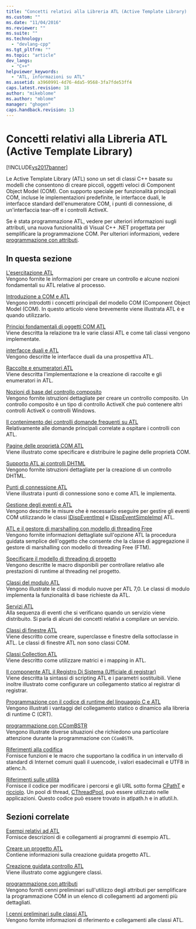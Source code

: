 ```yaml
---
title: "Concetti relativi alla Libreria ATL (Active Template Library) | Microsoft Docs"
ms.custom: ""
ms.date: "11/04/2016"
ms.reviewer: ""
ms.suite: ""
ms.technology: 
  - "devlang-cpp"
ms.tgt_pltfrm: ""
ms.topic: "article"
dev_langs: 
  - "C++"
helpviewer_keywords: 
  - "ATL, informazioni su ATL"
ms.assetid: a3960991-4d76-4da5-9568-3fa7fde53ff4
caps.latest.revision: 18
author: "mikeblome"
ms.author: "mblome"
manager: "ghogen"
caps.handback.revision: 13
---
```

# Concetti relativi alla Libreria ATL (Active Template Library)
[!INCLUDE[vs2017banner](../assembler/inline/includes/vs2017banner.md)]

Le Active Template Library \(ATL\) sono un set di classi C\+\+ basate su modelli che consentono di creare piccoli, oggetti veloci di Component Object Model \(COM\).  Con supporto speciale per funzionalità principali COM, incluse le implementazioni predefinite, le interfacce duali, le interfacce standard dell'enumeratore COM, i punti di connessione, di un'interfaccia tear\-off e i controlli ActiveX.  
  
 Se è stata programmazione ATL, vedere per ulteriori informazioni sugli attributi, una nuova funzionalità di Visual C\+\+ .NET progettata per semplificare la programmazione COM.  Per ulteriori informazioni, vedere [programmazione con attributi](../windows/attributed-programming-concepts.md).  
  
## In questa sezione  
 [L'esercitazione ATL](../atl/active-template-library-atl-tutorial.md)  
 Vengono fornite le informazioni per creare un controllo e alcune nozioni fondamentali su ATL relative al processo.  
  
 [Introduzione a COM e ATL](../atl/introduction-to-com-and-atl.md)  
 Vengono introdotti i concetti principali del modello COM \(Component Object Model \(COM\).  In questo articolo viene brevemente viene illustrata ATL è e quando utilizzarlo.  
  
 [Principi fondamentali di oggetti COM ATL](../atl/fundamentals-of-atl-com-objects.md)  
 Viene descritta la relazione tra le varie classi ATL e come tali classi vengono implementate.  
  
 [interfacce duali e ATL](../atl/dual-interfaces-and-atl.md)  
 Vengono descritte le interfacce duali da una prospettiva ATL.  
  
 [Raccolte e enumeratori ATL](../atl/atl-collections-and-enumerators.md)  
 Viene descritta l'implementazione e la creazione di raccolte e gli enumeratori in ATL.  
  
 [Nozioni di base del controllo composito](../atl/atl-composite-control-fundamentals.md)  
 Vengono fornite istruzioni dettagliate per creare un controllo composito.  Un controllo composito è un tipo di controllo ActiveX che può contenere altri controlli ActiveX o controlli Windows.  
  
 [Il contenimento dei controlli domande frequenti su ATL](../atl/atl-control-containment-faq.md)  
 Relativamente alle domande principali correlate a ospitare i controlli con ATL.  
  
 [Pagine delle proprietà COM ATL](../atl/atl-com-property-pages.md)  
 Viene illustrato come specificare e distribuire le pagine delle proprietà COM.  
  
 [Supporto ATL ai controlli DHTML](../atl/atl-support-for-dhtml-controls.md)  
 Vengono fornite istruzioni dettagliate per la creazione di un controllo DHTML.  
  
 [Punti di connessione ATL](../atl/atl-connection-points.md)  
 Viene illustrata i punti di connessione sono e come ATL le implementa.  
  
 [Gestione degli eventi e ATL](../atl/event-handling-and-atl.md)  
 Vengono descritte le misure che è necessario eseguire per gestire gli eventi COM utilizzando le classi [IDispEventImpl](../atl/reference/idispeventimpl-class.md) e [IDispEventSimpleImpl](../atl/reference/idispeventsimpleimpl-class.md) ATL.  
  
 [ATL e il gestore di marshalling con modello di threading Free](../atl/atl-and-the-free-threaded-marshaler.md)  
 Vengono fornite informazioni dettagliate sull'opzione ATL la procedura guidata semplice dell'oggetto che consente che la classe di aggregazione il gestore di marshalling con modello di threading Free \(FTM\).  
  
 [Specificare il modello di threading di progetto](../atl/specifying-the-threading-model-for-a-project-atl.md)  
 Vengono descritte le macro disponibili per controllare relativo alle prestazioni di runtime al threading nel progetto.  
  
 [Classi del modulo ATL](../atl/atl-module-classes.md)  
 Vengono illustrate le classi di modulo nuove per ATL 7,0.  Le classi di modulo implementa la funzionalità di base richieste da ATL.  
  
 [Servizi ATL](../atl/atl-services.md)  
 Alla sequenza di eventi che si verificano quando un servizio viene distribuito.  Si parla di alcuni dei concetti relativi a compilare un servizio.  
  
 [Classi di finestre ATL](../atl/atl-window-classes.md)  
 Viene descritto come creare, superclasse e finestre della sottoclasse in ATL.  Le classi di finestre ATL non sono classi COM.  
  
 [Classi Collection ATL](../atl/atl-collection-classes.md)  
 Viene descritto come utilizzare matrici e i mapping in ATL.  
  
 [Il componente ATL il Registro Di Sistema \(Ufficiale di registrar\)](../atl/atl-registry-component-registrar.md)  
 Viene descritta la sintassi di scripting ATL e i parametri sostituibili.  Viene inoltre illustrato come configurare un collegamento statico al registrar di registrar.  
  
 [Programmazione con il codice di runtime del linguaggio C e ATL](../atl/programming-with-atl-and-c-run-time-code.md)  
 Vengono illustrati i vantaggi del collegamento statico o dinamico alla libreria di runtime C \(CRT\).  
  
 [programmazione con CComBSTR](../atl/programming-with-ccombstr-atl.md)  
 Vengono illustrate diverse situazioni che richiedono una particolare attenzione durante la programmazione con `CComBSTR`.  
  
 [Riferimenti alla codifica](../atl/atl-encoding-reference.md)  
 Fornisce funzioni e le macro che supportano la codifica in un intervallo di standard di Internet comuni quali il uuencode, i valori esadecimali e UTF8 in atlenc.h.  
  
 [Riferimenti sulle utilità](../atl/atl-utilities-reference.md)  
 Fornisce il codice per modificare i percorsi e gli URL sotto forma [CPathT](../atl/reference/cpatht-class.md) e [ricciolo](../atl/reference/curl-class.md).  Un pool di thread, [CThreadPool](../atl/reference/cthreadpool-class.md), può essere utilizzato nelle applicazioni.  Questo codice può essere trovato in atlpath.h e in atlutil.h.  
  
## Sezioni correlate  
 [Esempi relativi ad ATL](../top/visual-cpp-samples.md)  
 Fornisce descrizioni di e collegamenti ai programmi di esempio ATL.  
  
 [Creare un progetto ATL](../atl/reference/creating-an-atl-project.md)  
 Contiene informazioni sulla creazione guidata progetto ATL.  
  
 [Creazione guidata controllo ATL](../atl/reference/atl-control-wizard.md)  
 Viene illustrato come aggiungere classi.  
  
 [programmazione con attributi](../windows/attributed-programming-concepts.md)  
 Vengono forniti cenni preliminari sull'utilizzo degli attributi per semplificare la programmazione COM in un elenco di collegamenti ad argomenti più dettagliati.  
  
 [I cenni preliminari sulle classi ATL](../atl/atl-class-overview.md)  
 Vengono fornite informazioni di riferimento e collegamenti alle classi ATL.